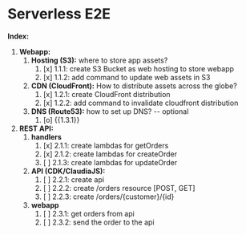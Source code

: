 
# Serverless E2E

**Index:**
1. **Webapp:**
    1. **Hosting (S3):** where to store app assets?
       1. [x] 1.1.1: create S3 Bucket as web hosting to store webapp 
       2. [x] 1.1.2: add command to update web assets in S3
    2. **CDN (CloudFront):** How to distribute assets across the globe?
       1. [x] 1.2.1: create CloudFront distribution
       2. [x] 1.2.2: add command to invalidate cloudfront distribution
    3. **DNS (Route53):** how to set up DNS? -- optional
       1. [o] {{1.3.1}}
2. **REST API:**
    1. **handlers**
       1. [x] 2.1.1: create lambdas for getOrders
       2. [x] 2.1.2: create lambdas for createOrder
       3. [ ] 2.1.3: create lambdas for updateOrder
    2. **API (CDK/ClaudiaJS):**
       1. [ ] 2.2.1: create api
       2. [ ] 2.2.2: create /orders resource [POST, GET]
       3. [ ] 2.2.3: create /orders/{customer}/{id}
    3. **webapp**
       1. [ ] 2.3.1: get orders from api
       2. [ ] 2.3.2: send the order to the api
       
       